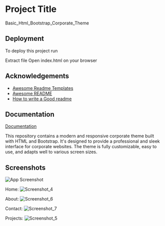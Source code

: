 # Project Title

Basic_Html_Bootstrap_Corporate_Theme

## Deployment

To deploy this project run


Extract file
Open index.html on your browser



## Acknowledgements

 - [Awesome Readme Templates](https://awesomeopensource.com/project/elangosundar/awesome-README-templates)
 - [Awesome README](https://github.com/matiassingers/awesome-readme)
 - [How to write a Good readme](https://bulldogjob.com/news/449-how-to-write-a-good-readme-for-your-github-project)


## Documentation

[Documentation](https://linktodocumentation)

This repository contains a modern and responsive corporate theme built with HTML and Bootstrap. It's designed to provide a professional and sleek interface for corporate websites. The theme is fully customizable, easy to use, and adapts well to various screen sizes.



## Screenshots

![App Screenshot](https://via.placeholder.com/468x300?text=App+Screenshot+Here)

Home: 
![Screenshot_4](https://github.com/abirazmyne/Basic_Html_Bootstrap_Corporate_Theme/assets/114304896/a086f23e-92e6-4d91-b908-e804ed1d6eee)

About: 
![Screenshot_6](https://github.com/abirazmyne/Basic_Html_Bootstrap_Corporate_Theme/assets/114304896/0055170b-53c3-4df2-934e-75f44bbe2385)

Contact:
![Screenshot_7](https://github.com/abirazmyne/Basic_Html_Bootstrap_Corporate_Theme/assets/114304896/9036e4bb-318a-40f2-afa8-2f0e23f5faf0)

Projects:
![Screenshot_5](https://github.com/abirazmyne/Basic_Html_Bootstrap_Corporate_Theme/assets/114304896/3fbf8a45-1b67-46fd-884e-b6219998979e)






